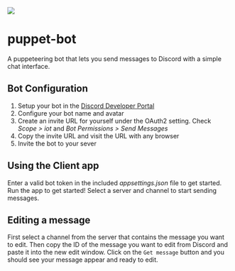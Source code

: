 ![](https://github.com/kevinta893/puppet-bot/workflows/Build/badge.svg)

# puppet-bot
A puppeteering bot that lets you send messages to Discord with a simple chat interface.

## Bot Configuration

1. Setup your bot in the [Discord Developer Portal](https://discord.com/developers/applications)
2. Configure your bot name and avatar
3. Create an invite URL for yourself under the OAuth2 setting. Check *Scope > iot* and *Bot Permissions > Send Messages*
4. Copy the invite URL and visit the URL with any browser
5. Invite the bot to your sever

## Using the Client app

Enter a valid bot token in the included *appsettings.json* file to get started. Run the app to get started! Select a server and channel to start sending messages.

## Editing a message

First select a channel from the server that contains the message you want to edit. Then copy the ID of the message you want to edit from Discord and paste it into the new edit window. Click on the `Get message` button and you should see your message appear and ready to edit.